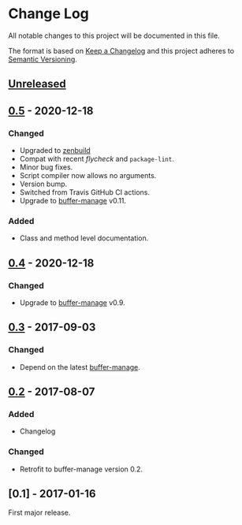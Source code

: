 # Change Log
All notable changes to this project will be documented in this file.

The format is based on [Keep a Changelog](http://keepachangelog.com/)
and this project adheres to [Semantic Versioning](http://semver.org/).


## [Unreleased]


## [0.5] - 2020-12-18
### Changed
- Upgraded to [zenbuild]
- Compat with recent *flycheck* and `package-lint`.
- Minor bug fixes.
- Script compiler now allows no arguments.
- Version bump.
- Switched from Travis GitHub CI actions.
- Upgrade to [buffer-manage] v0.11.

### Added
- Class and method level documentation.


## [0.4] - 2020-12-18
### Changed
- Upgrade to [buffer-manage] v0.9.


## [0.3] - 2017-09-03
### Changed
- Depend on the latest [buffer-manage].


## [0.2] - 2017-08-07
### Added
- Changelog

### Changed
- Retrofit to buffer-manage version 0.2.


## [0.1] - 2017-01-16
First major release.


[Unreleased]: https://github.com/plandes/buffer-manage/compare/v0.5...HEAD
[0.5]: https://github.com/plandes/buffer-manage/compare/v0.4...v0.5
[0.4]: https://github.com/plandes/buffer-manage/compare/v0.3...v0.4
[0.3]: https://github.com/plandes/buffer-manage/compare/v0.2...v0.3
[0.2]: https://github.com/plandes/buffer-manage/compare/v0.1...v0.2
[buffer-manage]: https://github.com/plandes/buffer-manage

<!-- links -->
[zenbuild]: https://github.com/plandes/zenbuild
[buffer-manage]: https://github.com/plandes/buffer-manage
